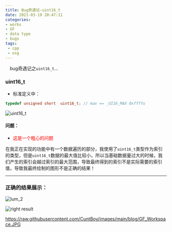 ```yaml
---
title: Bug奇遇记-uint16_t
date: 2021-03-19 20:47:11
categories:
- works
- GF
- data type
- bugs
tags:
 - cpp
 - osg
---
```


<p>
&ensp;&ensp;bug奇遇记之<code>uint16_t</code>...
</p>

<!-- more -->

### uint16_t 

- 标准定义中：

```c++
typedef unsigned short  uint16_t; // max == _UI16_MAX 0xffffu 
```

![uint16_t](https://raw.githubusercontent.com/Ranbun/images/main/bug/uint_16/uint16_t.png "uint16")

#### 问题：

- <font color=red>这是一个粗心的问题</font>

在我正在实现的功能中有一个数据遍历的部分，我使用了`uint16_t`类型作为索引的类型，但是`uint16_t`数据的最大值比较小，所以当基础数据量过大的时候，我们产生的索引会越过索引的最大范围，导致最终得到的索引不是实际需要的索引值，导致我最终绘制的图形不是正确的结果！

---

### 正确的结果展示：

![lum_2](https://raw.githubusercontent.com/Ranbun/images/main/bug/uint_16/lum_arrow_2.png "result")



![right result](https://raw.githubusercontent.com/Ranbun/images/main/bug/uint_16/lum_arrow_1.png "Result")

https://raw.githubusercontent.com/CuntBoy/images/main/blog/GF_Workspace.JPG
